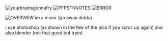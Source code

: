 ![yourbrainsgonnafry](https://github.com/user-attachments/assets/fb248d7d-83a6-45a6-b5ee-0209484e05fc)    ![PFPSTKNOTES](https://github.com/user-attachments/assets/4428f886-afc5-43c0-8f9f-50621cea149e)    ![ERROR](https://github.com/user-attachments/assets/63c4b4ed-b573-422e-8164-5a72bb91f93a)






![OVERVIEW](https://github.com/user-attachments/assets/25d142b6-0935-4ea6-9bf3-df0682b879cc)
im a minor (go away diddy)

i use photoshop (as shown in the few of the pics if you scroll up again) 
and also blender (not that good but tryin)



<!---
Mewxy011/Mewxy011 is a ✨ special ✨ repository because its `README.md` (this file) appears on your GitHub profile.
You can click the Preview link to take a look at your changes.
--->

